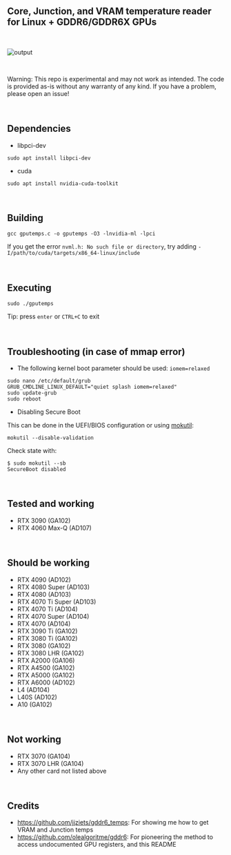 ## Core, Junction, and VRAM temperature reader for Linux + GDDR6/GDDR6X GPUs

<br>

![output](https://github.com/user-attachments/assets/464f6c65-7328-4748-850c-778f8b6182f7)

<br>

Warning: This repo is experimental and may not work as intended. The code is provided as-is without any warranty of any kind. If you have a problem, please open an issue!

<br>

## Dependencies

- libpci-dev 
```
sudo apt install libpci-dev
```

- cuda
```
sudo apt install nvidia-cuda-toolkit
```

<br>

## Building

```
gcc gputemps.c -o gputemps -O3 -lnvidia-ml -lpci
```

If you get the error `nvml.h: No such file or directory`, try adding `-I/path/to/cuda/targets/x86_64-linux/include`

<br>

## Executing

```
sudo ./gputemps
```

Tip: press `enter` or `CTRL+C` to exit

<br>

## Troubleshooting (in case of mmap error)

- The following kernel boot parameter should be used: `iomem=relaxed`

```
sudo nano /etc/default/grub
GRUB_CMDLINE_LINUX_DEFAULT="quiet splash iomem=relaxed"
sudo update-grub
sudo reboot
```

- Disabling Secure Boot
  
This can be done in the UEFI/BIOS configuration or using [mokutil](https://wiki.debian.org/SecureBoot#Disabling.2Fre-enabling_Secure_Boot):

```
mokutil --disable-validation
```

Check state with:
```
$ sudo mokutil --sb
SecureBoot disabled
```

<br>

## Tested and working

- RTX 3090 (GA102)
- RTX 4060 Max-Q (AD107)

<br>

## Should be working
- RTX 4090 (AD102)
- RTX 4080 Super (AD103)
- RTX 4080 (AD103)
- RTX 4070 Ti Super (AD103)
- RTX 4070 Ti (AD104)
- RTX 4070 Super (AD104)
- RTX 4070 (AD104)
- RTX 3090 Ti (GA102)
- RTX 3080 Ti (GA102)
- RTX 3080 (GA102)
- RTX 3080 LHR (GA102)
- RTX A2000 (GA106)
- RTX A4500 (GA102)
- RTX A5000 (GA102)
- RTX A6000 (AD102)
- L4 (AD104)
- L40S (AD102)
- A10 (GA102)

<br>

## Not working
- RTX 3070 (GA104)
- RTX 3070 LHR (GA104)
- Any other card not listed above

<br>

## Credits
- https://github.com/jjziets/gddr6_temps: For showing me how to get VRAM and Junction temps
- https://github.com/olealgoritme/gddr6: For pioneering the method to access undocumented GPU registers, and this README
